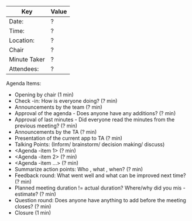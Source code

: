 | Key | Value |
| --- | --- |
| Date: | ? |
| Time: | ? |
| Location: | ? |
| Chair | ? |
| Minute Taker | ? |
| Attendees: | ? |
Agenda Items:
- Opening by chair (1 min)
- Check -in: How is everyone doing? (? min)
- Announcements by the team (? min)
- Approval of the agenda - Does anyone have any additions? (? min)
- Approval of last minutes - Did everyone read the minutes from the previous meeting? (? min)
- Announcements by the TA (? min)
- Presentation of the current app to TA (? min)
- Talking Points: (Inform/ brainstorm/ decision making/ discuss)
- <Agenda -item 1> (? min)
- <Agenda -item 2> (? min)
- <Agenda -item ...> (? min)
- Summarize action points: Who , what , when? (? min)
- Feedback round: What went well and what can be improved next time? (? min)
- Planned meeting duration != actual duration? Where/why did you mis -estimate? (? min)
- Question round: Does anyone have anything to add before the meeting closes? (? min)
- Closure (1 min)